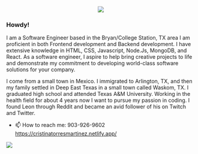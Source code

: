 <h1 align="center">
 <img src="https://i.imgur.com/TC2yS7C.png" />
</h1>


### Howdy!
<!--
**cristinatorresmartinez/cristinatorresmartinez** is a ✨ _special_ ✨ repository because its `README.md` (this file) appears on your GitHub profile.
Howdy!!
- 😄 Pronouns: ...
- ⚡ Fun fact: ...
- 🔭 I’m currently working on ...
- 🌱 I’m currently learning ...
- 👯 I’m looking to collaborate on ...
- 🤔 I’m looking for help with ...
- 💬 Ask me about ...
-->
I am a Software Engineer based in the Bryan/College Station, TX area I am proficient in both Frontend development and Backend development. I have extensive knowledge in HTML, CSS, Javascript, Node.Js, MongoDB, and React. As a software engineer, I aspire to help bring creative projects to life and demonstrate my commitment to developing world-class software solutions for your company.

I come from a small town in Mexico. I immigrated to Arlington, TX, and then my family settled in Deep East Texas in a small town called Waskom, TX. I graduated high school and attended Texas A&M University. Working in the health field for about 4 years now I want to pursue my passion in coding. I found Leon through Reddit and became an avid follower of his on Twitch and Twitter. 


- 📫 How to reach me: 903-926-9602 https://cristinatorresmartinez.netlify.app/


![](https://komarev.com/ghpvc/?username=cristinatorresmartinez&color=blue&label=PROFILE+VIEWS)
